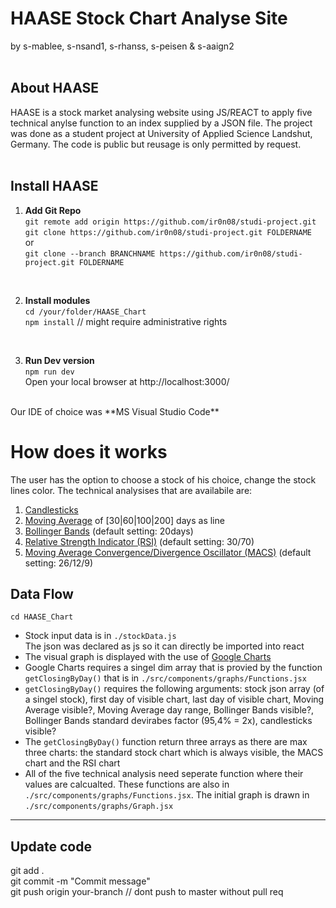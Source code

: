 # HAASE Stock Chart Analyse Site
by s-mablee, s-nsand1, s-rhanss, s-peisen & s-aaign2
<br><br>
## About HAASE
HAASE is a stock market analysing website using JS/REACT to apply five technical anylse function to an index supplied by a JSON file. The project was done as a student project at University of Applied Science Landshut, Germany. The code is public but reusage is only permitted by request. 
<br>
<br>
## Install HAASE 

1. **Add Git Repo**  
`git remote add origin https://github.com/ir0n08/studi-project.git`  
`git clone https://github.com/ir0n08/studi-project.git FOLDERNAME`  
or  
`git clone --branch BRANCHNAME https://github.com/ir0n08/studi-project.git FOLDERNAME`<br>
<br>
  
2. **Install modules**  
`cd /your/folder/HAASE_Chart`  
`npm install` // might require administrative rights  
<br>
  
3. **Run Dev version**  
`npm run dev`  
Open your local browser at http://localhost:3000/  
<br>
Our IDE of choice was **MS Visual Studio Code**  
  
# How does it works  
The user has the option to choose a stock of his choice, change the stock lines color. The technical analysises that are availabile are:  
1. [Candlesticks](https://school.stockcharts.com/doku.php?id=chart_analysis:introduction_to_candlesticks)
2. [Moving Average](https://school.stockcharts.com/doku.php?id=technical_indicators:moving_averages) of [30|60|100|200] days as line
3. [Bollinger Bands](https://school.stockcharts.com/doku.php?id=technical_indicators:bollinger_bands) (default setting: 20days)
4. [Relative Strength Indicator (RSI)](https://school.stockcharts.com/doku.php?id=technical_indicators:relative_strength_index_rsi) (default setting: 30/70)
5. [Moving Average Convergence/Divergence Oscillator (MACS)](https://school.stockcharts.com/doku.php?id=technical_indicators:moving_average_convergence_divergence_macd) (default setting: 26/12/9)
  
  
## Data Flow
`cd HAASE_Chart`
- Stock input data is in `./stockData.js`<br/>The json was declared as js so it can directly be imported into react
- The visual graph is displayed with the use of [Google Charts]() 
- Google Charts requires a singel dim array that is provied by the function `getClosingByDay()` that is in `./src/components/graphs/Functions.jsx`
- `getClosingByDay()` requires the following arguments: stock json array (of a singel stock), first day of visible chart, last day of visible chart, Moving Average visible?, Moving Average day range, Bollinger Bands visible?, Bollinger Bands standard devirabes factor (95,4% = 2x), candlesticks visible?
- The `getClosingByDay()` function return three arrays as there are max three charts: the standard stock chart which is always visible, the MACS chart and the RSI chart
- All of the five technical analysis need seperate function where their values are calcualted. These functions are also in `./src/components/graphs/Functions.jsx`. The initial graph is drawn in `./src/components/graphs/Graph.jsx`
  
  
  
---
  
  
## Update code
git add .<br>
git commit -m "Commit message"<br>
git push origin your-branch // dont push to master without pull req<br>
